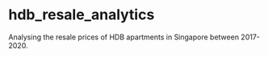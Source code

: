 # hdb_resale_analytics
Analysing the resale prices of HDB apartments in Singapore between 2017-2020.
